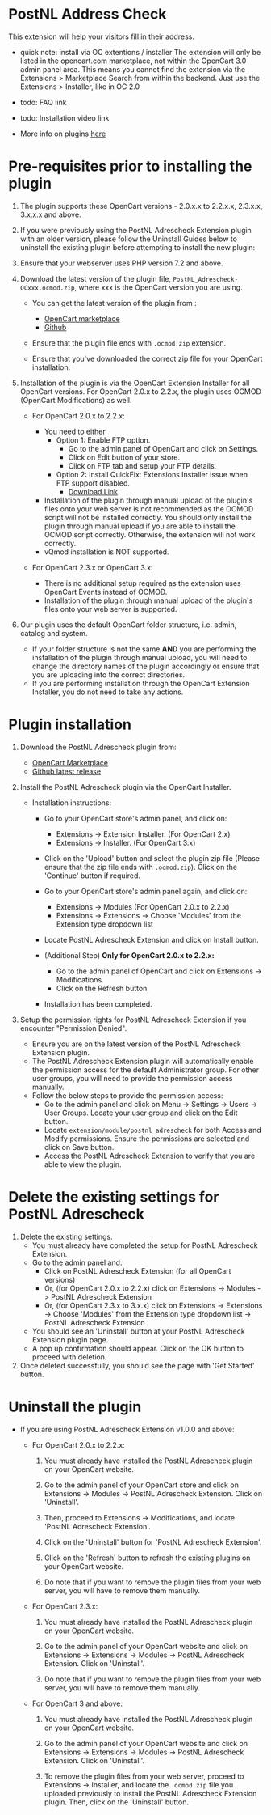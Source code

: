 # PostNL Address Check

This extension will help your visitors fill in their address.
- quick note: install via OC extentions / installer
  The extension will only be listed in the opencart.com marketplace, not within the OpenCart 3.0 admin panel area. 
  This means you cannot find the extension via the Extensions > Marketplace Search from within the backend. Just use the Extensions > Installer, like in OC 2.0

- todo: FAQ link
- todo: Installation video link
- More info on plugins [here](https://www.postnl.nl/zakelijke-oplossingen/pakket-versturen/it-koppelingen-webwinkels/plug-ins/)

# Pre-requisites prior to installing the plugin
  1. The plugin supports these OpenCart versions - 2.0.x.x to 2.2.x.x, 2.3.x.x, 3.x.x.x and above.

  2. If you were previously using the PostNL Adrescheck Extension plugin with an older version, please follow the Uninstall Guides below to uninstall the existing plugin before attempting to install the new plugin:

  3. Ensure that your webserver uses PHP version 7.2 and above.

  5. Download the latest version of the plugin file, ```PostNL_Adrescheck-OCxxx.ocmod.zip```, where xxx is the OpenCart version you are using.
      - You can get the latest version of the plugin from :
        - [OpenCart marketplace](https://www.opencart.com/index.php?route=marketplace/extension/info&extension_id=43309)
        - [Github](https://github.com/postnl/opencart-extension)

      - Ensure that the plugin file ends with ```.ocmod.zip``` extension.

      - Ensure that you've downloaded the correct zip file for your OpenCart installation.

  6. Installation of the plugin is via the OpenCart Extension Installer for all OpenCart versions. For OpenCart 2.0.x to 2.2.x, the plugin uses OCMOD (OpenCart Modifications) as well.
      - For OpenCart 2.0.x to 2.2.x:
        - You need to either
          - Option 1: Enable FTP option.
            - Go to the admin panel of OpenCart and click on Settings.
            - Click on Edit button of your store.
            - Click on FTP tab and setup your FTP details.
          - Option 2: Install QuickFix: Extensions Installer issue when FTP support disabled.
            - [Download Link](https://www.opencart.com/index.php?route=marketplace/extension/info&extension_id=18892)
        - Installation of the plugin through manual upload of the plugin's files onto your web server is not recommended as the OCMOD script will not be installed correctly. You should only install the plugin through manual upload if you are able to install the OCMOD script correctly. Otherwise, the extension will not work correctly.
        - vQmod installation is NOT supported.

      - For OpenCart 2.3.x or OpenCart 3.x:
        - There is no additional setup required as the extension uses OpenCart Events instead of OCMOD.
        - Installation of the plugin through manual upload of the plugin's files onto your web server is supported.

  7. Our plugin uses the default OpenCart folder structure, i.e. admin, catalog and system.
      - If your folder structure is not the same **AND** you are performing the installation of the plugin through manual upload, you will need to change the directory names of the plugin accordingly or ensure that you are uploading into the correct directories.
      - If you are performing installation through the OpenCart Extension Installer, you do not need to take any actions.

# Plugin installation
  1. Download the PostNL Adrescheck plugin from:
      - [OpenCart Marketplace](https://www.opencart.com/index.php?route=marketplace/extension/info&extension_id=43309)
      - [Github latest release](https://github.com/postnl/opencart-extension)

  2. Install the PostNL Adrescheck plugin via the OpenCart Installer.
      - Installation instructions:
        - Go to your OpenCart store's admin panel, and click on:
          - Extensions -> Extension Installer. (For OpenCart 2.x)
          - Extensions -> Installer. (For OpenCart 3.x)

        - Click on the 'Upload' button and select the plugin zip file (Please ensure that the zip file ends with ```.ocmod.zip```). Click on the 'Continue' button if required.

        - Go to your OpenCart store's admin panel again, and click on:
          - Extensions -> Modules (For OpenCart 2.0.x to 2.2.x)
          - Extensions -> Extensions -> Choose 'Modules' from the Extension type dropdown list

        - Locate PostNL Adrescheck Extension and click on Install button.

        - (Additional Step) **Only for OpenCart 2.0.x to 2.2.x:**
          - Go to the admin panel of OpenCart and click on Extensions -> Modifications.
          - Click on the Refresh button.

        - Installation has been completed.


  3. Setup the permission rights for PostNL Adrescheck Extension if you encounter "Permission Denied".
      - Ensure you are on the latest version of the PostNL Adrescheck Extension plugin.
      - The PostNL Adrescheck Extension plugin will automatically enable the permission access for the default Administrator group. For other user groups, you will need to provide the permission access manually.
      - Follow the below steps to provide the permission access:
        - Go to the admin panel and click on Menu -> Settings -> Users -> User Groups. Locate your user group and click on the Edit button.
        - Locate ```extension/module/postnl_adrescheck``` for both Access and Modify permissions. Ensure the permissions are selected and click on Save button.
        - Access the PostNL Adrescheck Extension to verify that you are able to view the plugin.

# Delete the existing settings for PostNL Adrescheck
  1. Delete the existing settings.
      - You must already have completed the setup for PostNL Adrescheck Extension.
      - Go to the admin panel and:
        - Click on PostNL Adrescheck Extension (for all OpenCart versions)
        - Or, (for OpenCart 2.0.x to 2.2.x) click on Extensions -> Modules -> PostNL Adrescheck Extension
        - Or, (for OpenCart 2.3.x to 3.x.x) click on Extensions -> Extensions -> Choose 'Modules' from the Extension type dropdown list -> PostNL Adrescheck Extension
      - You should see an 'Uninstall' button at your PostNL Adrescheck Extension plugin page.
      - A pop up confirmation should appear. Click on the OK button to proceed with deletion.
  2. Once deleted successfully, you should see the page with 'Get Started' button.

# Uninstall the plugin

  - If you are using PostNL Adrescheck Extension v1.0.0 and above:

      - For OpenCart 2.0.x to 2.2.x:

        1. You must already have installed the PostNL Adrescheck plugin on your OpenCart website.

        2. Go to the admin panel of your OpenCart store and click on Extensions -> Modules -> PostNL Adrescheck Extension. Click on 'Uninstall'.

        3. Then, proceed to Extensions -> Modifications, and locate 'PostNL Adrescheck Extension'.

        4. Click on the 'Uninstall' button for 'PostNL Adrescheck Extension'.

        5. Click on the 'Refresh' button to refresh the existing plugins on your OpenCart website.

        6. Do note that if you want to remove the plugin files from your web server, you will have to remove them manually.

      - For OpenCart 2.3.x:

        1. You must already have installed the PostNL Adrescheck plugin on your OpenCart website.

        2. Go to the admin panel of your OpenCart website and click on Extensions -> Extensions -> Modules -> PostNL Adrescheck Extension. Click on 'Uninstall'.

        3. Do note that if you want to remove the plugin files from your web server, you will have to remove them manually.

      - For OpenCart 3 and above:

        1. You must already have installed the PostNL Adrescheck plugin on your OpenCart website.

        2. Go to the admin panel of your OpenCart website and click on Extensions -> Extensions -> Modules -> PostNL Adrescheck Extension. Click on 'Uninstall'.

        3. To remove the plugin files from your web server, proceed to Extensions -> Installer, and locate the ```.ocmod.zip``` file you uploaded previously to install the PostNL Adrescheck Extension plugin. Then, click on the 'Uninstall' button.

